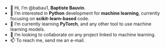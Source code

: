 - 👋 Hi, I’m @babau1, **Baptiste Bauvin**.
- 👀 I’m interested in **Python** development for **machine learning**, currently focusing on **scikit-learn-based** code.
- 🌱 I’m currently learning **PyTorch**, and any other tool to use machine learning models.
- 💞️ I’m looking to collaborate on any project linked to machine learning.
- 📫 To reach me, send me an e-mail.

<!---
babau1/babau1 is a ✨ special ✨ repository because its `README.md` (this file) appears on your GitHub profile.
You can click the Preview link to take a look at your changes.
--->
